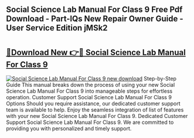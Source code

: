 ## Social Science Lab Manual For Class 9 Free Pdf Download - Part-lQs New Repair Owner Guide - User Service Edition jMSk2

# <h2><a href="http://bc80251.oget.top/?id=Social+Science+Lab+Manual+For+Class+9">🔗Download New 👉🔴 Social Science Lab Manual For Class 9</a></h2>

[![Social Science Lab Manual For Class 9 new download](https://i.imgur.com/5g1atiW.png)](http://bc80251.oget.top/?id=Social+Science+Lab+Manual+For+Class+9)
Step-by-Step Guide This manual breaks down the process of using your new Social Science Lab Manual For Class 9 into manageable steps for effortless operation. Customer Support Social Science Lab Manual For Class 9 Options Should you require assistance, our dedicated customer support team is available to help. Enjoy the seamless integration of list of features with your new Social Science Lab Manual For Class 9. Dedicated Customer Support Social Science Lab Manual For Class 9. We are committed to providing you with personalized and timely support.
